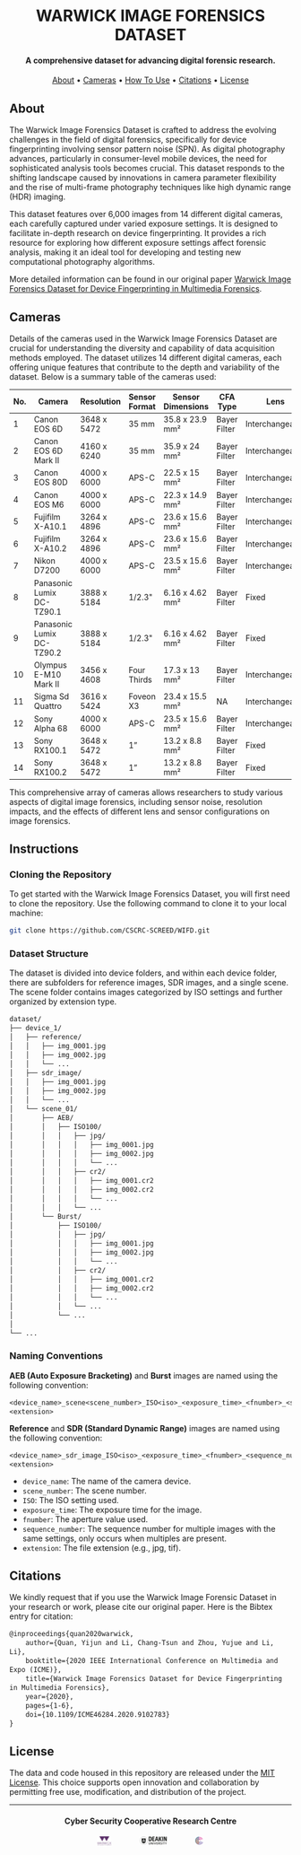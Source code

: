 <h1 align="center">
  <br>
  WARWICK IMAGE FORENSICS DATASET
  <br>
</h1>

<h4 align="center">A comprehensive dataset for advancing digital forensic research.</h4>

<p align="center">
    <a href="#about">About</a> •
    <a href="#cameras">Cameras</a> •
    <a href="#instructions">How To Use</a> •
    <a href="#citations">Citations</a> •
    <a href="#license">License</a>
</p>

## About
The Warwick Image Forensics Dataset is crafted to address the evolving challenges in the field of digital forensics, specifically for device fingerprinting involving sensor pattern noise (SPN). As digital photography advances, particularly in consumer-level mobile devices, the need for sophisticated analysis tools becomes crucial. This dataset responds to the shifting landscape caused by innovations in camera parameter flexibility and the rise of multi-frame photography techniques like high dynamic range (HDR) imaging.

This dataset features over 6,000 images from 14 different digital cameras, each carefully captured under varied exposure settings. It is designed to facilitate in-depth research on device fingerprinting. It provides a rich resource for exploring how different exposure settings affect forensic analysis, making it an ideal tool for developing and testing new computational photography algorithms.

More detailed information can be found in our original paper [Warwick Image Forensics Dataset for Device Fingerprinting in Multimedia Forensics](https://ieeexplore.ieee.org/abstract/document/9102783).

## Cameras
Details of the cameras used in the Warwick Image Forensics Dataset are crucial for understanding the diversity and capability of data acquisition methods employed. The dataset utilizes 14 different digital cameras, each offering unique features that contribute to the depth and variability of the dataset. Below is a summary table of the cameras used:

| No. | Camera             | Resolution | Sensor Format | Sensor Dimensions | CFA Type     | Lens            |
|-----|--------------------|------------|---------------|-------------------|--------------|-----------------|
| 1   | Canon EOS 6D       | 3648 x 5472| 35 mm         | 35.8 x 23.9 mm²   | Bayer Filter | Interchangeable |
| 2   | Canon EOS 6D Mark II | 4160 x 6240 | 35 mm       | 35.9 x 24 mm²     | Bayer Filter | Interchangeable |
| 3   | Canon EOS 80D      | 4000 x 6000| APS-C         | 22.5 x 15 mm²     | Bayer Filter | Interchangeable |
| 4   | Canon EOS M6       | 4000 x 6000| APS-C         | 22.3 x 14.9 mm²   | Bayer Filter | Interchangeable |
| 5   | Fujifilm X-A10.1   | 3264 x 4896| APS-C         | 23.6 x 15.6 mm²   | Bayer Filter | Interchangeable |
| 6   | Fujifilm X-A10.2   | 3264 x 4896| APS-C         | 23.6 x 15.6 mm²   | Bayer Filter | Interchangeable |
| 7   | Nikon D7200        | 4000 x 6000| APS-C         | 23.5 x 15.6 mm²   | Bayer Filter | Interchangeable |
| 8   | Panasonic Lumix DC-TZ90.1 | 3888 x 5184 | 1/2.3" | 6.16 x 4.62 mm² | Bayer Filter | Fixed          |
| 9   | Panasonic Lumix DC-TZ90.2 | 3888 x 5184 | 1/2.3" | 6.16 x 4.62 mm² | Bayer Filter | Fixed          |
| 10  | Olympus E-M10 Mark II | 3456 x 4608 | Four Thirds | 17.3 x 13 mm²   | Bayer Filter | Interchangeable |
| 11  | Sigma Sd Quattro    | 3616 x 5424| Foveon X3    | 23.4 x 15.5 mm²   | NA           | Interchangeable |
| 12  | Sony Alpha 68       | 4000 x 6000| APS-C         | 23.5 x 15.6 mm²   | Bayer Filter | Interchangeable |
| 13  | Sony RX100.1        | 3648 x 5472| 1”            | 13.2 x 8.8 mm²    | Bayer Filter | Fixed           |
| 14  | Sony RX100.2        | 3648 x 5472| 1”            | 13.2 x 8.8 mm²    | Bayer Filter | Fixed           |

This comprehensive array of cameras allows researchers to study various aspects of digital image forensics, including sensor noise, resolution impacts, and the effects of different lens and sensor configurations on image forensics.

## Instructions

### Cloning the Repository
To get started with the Warwick Image Forensics Dataset, you will first need to clone the repository. Use the following command to clone it to your local machine:
```sh
git clone https://github.com/CSCRC-SCREED/WIFD.git
```

### Dataset Structure
The dataset is divided into device folders, and within each device folder, there are subfolders for reference images, SDR images, and a single scene. The scene folder contains images categorized by ISO settings and further organized by extension type.
```
dataset/
├── device_1/
│   ├── reference/
│   │   ├── img_0001.jpg
│   │   ├── img_0002.jpg
│   │   └── ...
│   ├── sdr_image/
│   │   ├── img_0001.jpg
│   │   ├── img_0002.jpg
│   │   └── ...
│   └── scene_01/
│       ├── AEB/
│       │   ├── ISO100/
│       │   │   ├── jpg/
│       │   │   │   ├── img_0001.jpg
│       │   │   │   ├── img_0002.jpg
│       │   │   │   └── ...
│       │   │   ├── cr2/
│       │   │   │   ├── img_0001.cr2
│       │   │   │   ├── img_0002.cr2
│       │   │   │   └── ...
│       │   │   └── ...
│       └── Burst/
│           ├── ISO100/
│           │   ├── jpg/
│           │   │   ├── img_0001.jpg
│           │   │   ├── img_0002.jpg
│           │   │   └── ...
│           │   ├── cr2/
│           │   │   ├── img_0001.cr2
│           │   │   ├── img_0002.cr2
│           │   │   └── ...
│           │   └── ...
│           └── ...
│    
└── ...

```
### Naming Conventions
**AEB (Auto Exposure Bracketing)** and **Burst** images are named using the following convention:
```
<device_name>_scene<scene_number>_ISO<iso>_<exposure_time>_<fnumber>_<sequence_number>.<extension>
```

**Reference** and **SDR (Standard Dynamic Range)** images are named using the following convention:
```
<device_name>_sdr_image_ISO<iso>_<exposure_time>_<fnumber>_<sequence_number>.<extension>
```

- `device_name`: The name of the camera device.
- `scene_number`: The scene number.
- `ISO`: The ISO setting used.
- `exposure_time`: The exposure time for the image.
- `fnumber`: The aperture value used.
- `sequence_number`: The sequence number for multiple images with the same settings, only occurs when multiples are present.
- `extension`: The file extension (e.g., jpg, tif).


## Citations
We kindly request that if you use the Warwick Image Forensic Dataset in your research or work, please cite our original paper. Here is the Bibtex entry for citation:
```
@inproceedings{quan2020warwick,
    author={Quan, Yijun and Li, Chang-Tsun and Zhou, Yujue and Li, Li},
    booktitle={2020 IEEE International Conference on Multimedia and Expo (ICME)}, 
    title={Warwick Image Forensics Dataset for Device Fingerprinting in Multimedia Forensics}, 
    year={2020},
    pages={1-6},
    doi={10.1109/ICME46284.2020.9102783}
}
```

## License

The data and code housed in this repository are released under the [MIT License](./LICENSE). This choice supports open innovation and collaboration by permitting free use, modification, and distribution of the project.

<hr>
<h4 align="center">Cyber Security Cooperative Research Centre</h4>
<div align="center" style="display: flex; justify-content: center; gap: 50px;">
    <img src="./assets/logos/warwick-logo.png" alt="Logo 1" style="width: 5%; height: 5%;">
    <img src="./assets/logos/deakin-logo.png" alt="Logo 2" style="width: 10%; height: 10%;">
    <img src="./assets/logos/cscrc-logo.png" alt="Logo 3" style="width: 3%; height: 5%;">
</div>

